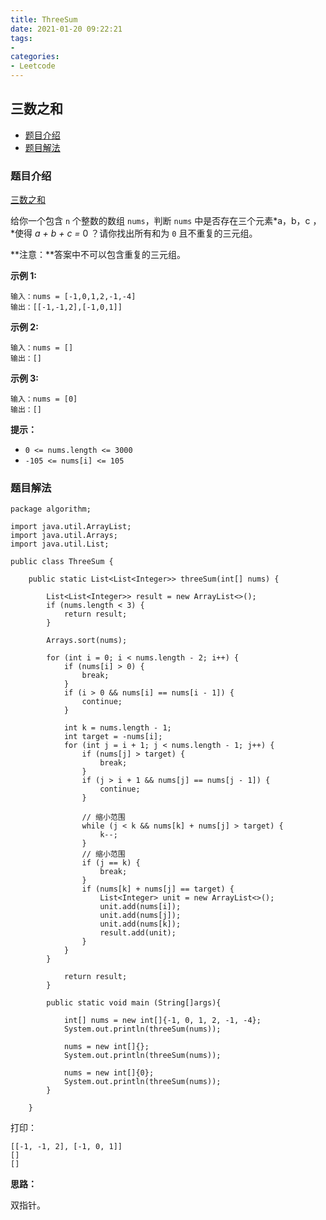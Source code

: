 ```yaml
---
title: ThreeSum
date: 2021-01-20 09:22:21
tags:
- 
categories:
- Leetcode 
---
```




## 三数之和

- [题目介绍](https://yangtzeshore.github.io/2021/01/20/ThreeSum/#题目介绍)
- [题目解法](https://yangtzeshore.github.io/2021/01/20/ThreeSum/#题目解法)

### 题目介绍

[三数之和](https://leetcode-cn.com/problems/3sum/)

给你一个包含 `n` 个整数的数组 `nums`，判断 `nums` 中是否存在三个元素*a，b，c ，*使得 *a + b + c =* 0 ？请你找出所有和为 `0` 且不重复的三元组。

**注意：**答案中不可以包含重复的三元组。

**示例 1:**

```
输入：nums = [-1,0,1,2,-1,-4]
输出：[[-1,-1,2],[-1,0,1]]
```

**示例 2:**

```
输入：nums = []
输出：[]
```

**示例 3:**

```
输入：nums = [0]
输出：[]
```

**提示：**

- `0 <= nums.length <= 3000`
- `-105 <= nums[i] <= 105`

### 题目解法

```
package algorithm;

import java.util.ArrayList;
import java.util.Arrays;
import java.util.List;

public class ThreeSum {

    public static List<List<Integer>> threeSum(int[] nums) {

        List<List<Integer>> result = new ArrayList<>();
        if (nums.length < 3) {
            return result;
        }

        Arrays.sort(nums);

        for (int i = 0; i < nums.length - 2; i++) {
            if (nums[i] > 0) {
                break;
            }
            if (i > 0 && nums[i] == nums[i - 1]) {
                continue;
            }

            int k = nums.length - 1;
            int target = -nums[i];
            for (int j = i + 1; j < nums.length - 1; j++) {
                if (nums[j] > target) {
                    break;
                }
                if (j > i + 1 && nums[j] == nums[j - 1]) {
                    continue;
                }

                // 缩小范围
                while (j < k && nums[k] + nums[j] > target) {
                    k--;
                }
                // 缩小范围
                if (j == k) {
                    break;
                }
                if (nums[k] + nums[j] == target) {
                    List<Integer> unit = new ArrayList<>();
                    unit.add(nums[i]);
                    unit.add(nums[j]);
                    unit.add(nums[k]);
                    result.add(unit);
                }
            }
        }

            return result;
        }

        public static void main (String[]args){

            int[] nums = new int[]{-1, 0, 1, 2, -1, -4};
            System.out.println(threeSum(nums));

            nums = new int[]{};
            System.out.println(threeSum(nums));

            nums = new int[]{0};
            System.out.println(threeSum(nums));
        }

    }
```

打印：

```
[[-1, -1, 2], [-1, 0, 1]]
[]
[]
```

**思路：**

双指针。